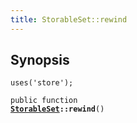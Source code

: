 ```yaml
---
title: StorableSet::rewind
---
```


## Synopsis

<code>uses('store');</code>

<code>public function <b><a href="StorableSet">StorableSet</a>::rewind</b>()</code>

